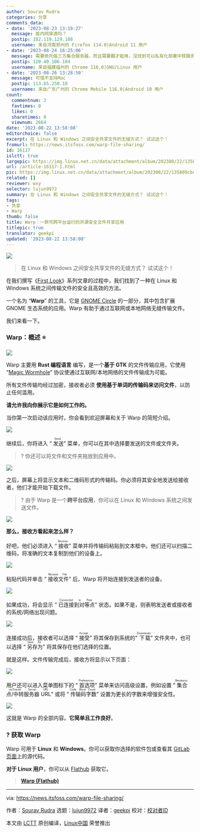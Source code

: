 ```yaml
---
author: Sourav Rudra
categories: 分享
comments_data:
- date: '2023-08-23 13:19:27'
  message: 能内网穿透吗？
  postip: 182.119.129.108
  username: 来自河南郑州的 Firefox 114.0|Android 11 用户
- date: '2023-08-24 16:25:06'
  message: 需要依托每三方集合服务器，而且需要翻才能用，没找到可以私有化部署中转服务器的方法，没法用
  postip: 120.40.106.184
  username: 来自福建福州的 Chrome 116.0|GNU/Linux 用户
- date: '2023-08-26 13:28:50'
  message: 可惜不支持Mac
  postip: 113.65.250.18
  username: 来自广东广州的 Chrome Mobile 116.0|Android 10 用户
count:
  commentnum: 3
  favtimes: 0
  likes: 0
  sharetimes: 0
  viewnum: 2664
date: '2023-08-22 13:58:08'
editorchoice: false
excerpt: 在 Linux 和 Windows 之间安全共享文件的无缝方式？ 试试这个！
fromurl: https://news.itsfoss.com/warp-file-sharing/
id: 16117
islctt: true
largepic: https://img.linux.net.cn/data/attachment/album/202308/22/135809cbe2zex0cq2eevcf.png
url: /article-16117-1.html
pic: https://img.linux.net.cn/data/attachment/album/202308/22/135809cbe2zex0cq2eevcf.png.thumb.jpg
related: []
reviewer: wxy
selector: lujun9972
summary: 在 Linux 和 Windows 之间安全共享文件的无缝方式？ 试试这个！
tags:
- 共享
- Warp
thumb: false
title: Warp：一款可跨平台运行的开源安全文件共享应用
titlepic: true
translator: geekpi
updated: '2023-08-22 13:58:08'
---
```


![](https://img.linux.net.cn/data/attachment/album/202308/22/135809cbe2zex0cq2eevcf.png)



> 
> 在 Linux 和 Windows 之间安全共享文件的无缝方式？ 试试这个！
> 
> 
> 


在我们撰写《[First Look](https://news.itsfoss.com/tag/first-look/)》系列文章的过程中，我们找到了一种在 Linux 和 Windows 系统之间传输文件的安全且高效的方法。


一个名为 “**Warp**” 的工具，它是 [GNOME Circle](https://circle.gnome.org/) 的一部分，其中包含扩展 GNOME 生态系统的应用。Warp 有助于通过互联网或本地网络无缝传输文件。


我们来看一下。


### Warp：概述 ⭐


![](https://img.linux.net.cn/data/attachment/album/202308/22/135810c2f1epdl11241z16.jpg)


Warp 主要用 **Rust 编程语言** 编写，是一个**基于 GTK** 的文件传输应用，它使用 “[Magic Wormhole](https://github.com/magic-wormhole/magic-wormhole#magic-wormhole)” 协议使通过互联网/本地网络的文件传输成为可能。


所有文件传输均经过加密，接收者必须 **使用基于单词的传输码来访问文件**，以防止任何滥用。


**请允许我向你展示它是如何工作的。**


当你第一次启动该应用时，你会看到欢迎屏幕和关于 Warp 的简短介绍。


![](https://img.linux.net.cn/data/attachment/album/202308/22/135810lnhzq8gu8znpuqqp.jpg)


继续后，你将进入 “<ruby> 发送 <rt>  Send </rt></ruby>” 菜单，你可以在其中选择要发送的文件或文件夹。



> 
> ? 你还可以将文件和文件夹拖放到应用中。
> 
> 
> 


![](https://img.linux.net.cn/data/attachment/album/202308/22/135811bkpcqjh9kghanrgq.jpg)


之后，屏幕上将显示文本和二维码形式的传输码。你必须将其安全地发送给接收者，他们才能开始下载文件。



> 
> ? 由于 Warp 是一个**跨平台应用**，你可以在 Linux 和 Windows 系统之间发送文件。
> 
> 
> 


![](https://img.linux.net.cn/data/attachment/album/202308/22/135811u5dm4mrsddpdpqr3.jpg)


**那么，接收方看起来怎么样？**


好吧，他们必须进入 “<ruby> 接收 <rt>  Receive </rt></ruby>” 菜单并将传输码粘贴到文本框中。他们还可以扫描二维码，将准确的文本复制到他们的设备上。


![](https://img.linux.net.cn/data/attachment/album/202308/22/135811w8zk7nnjinkfmi6k.jpg)


粘贴代码并单击 “<ruby> 接收文件 <rt>  Receive File </rt></ruby>” 后，Warp 将开始连接到发送者的设备。


![](https://img.linux.net.cn/data/attachment/album/202308/22/135812y0j47z7yyjg7z6qj.jpg)


如果成功，将会显示 “<ruby> 已连接到对等点 <rt>  Connected to Peer </rt></ruby>” 状态。如果不是，则表明发送者或接收者的系统/网络出现问题。


![](https://img.linux.net.cn/data/attachment/album/202308/22/135812nl6ugfv1z9kgl6qg.jpg)


连接成功后，接收者可以选择 “<ruby> 接受 <rt>  Accept </rt></ruby>” 将其保存到系统的“<ruby> 下载 <rt>  Downlaods </rt></ruby>” 文件夹中，也可以选择 “<ruby> 另存为 <rt>  Save As </rt></ruby>” 将其保存在他们选择的位置。


就是这样。文件传输完成后，接收方将显示以下页面：


![](https://img.linux.net.cn/data/attachment/album/202308/22/135812ddg63b0fv0v0selg.jpg)


用户还可以进入菜单图标下的 “<ruby> 首选项 <rt>  Preferences </rt></ruby>” 菜单来访问高级设置，例如设置 “<ruby> 集合点/中转服务器 URL <rt>  Rendezvous/Transit Server URL </rt></ruby>” 或将 “<ruby> 传输码字数 <rt>  Code Word Count </rt></ruby>” 设置为更长的字数来增强安全性。


![](https://img.linux.net.cn/data/attachment/album/202308/22/135812jsffhw3cwfcn3k30.jpg)


这就是 Warp 的全部内容。**它简单且工作良好**。


### ? 获取 Warp


Warp 可用于 **Linux** 和 **Windows**。你可以获取你选择的软件包或查看其 [GitLab 页面](https://gitlab.gnome.org/World/warp)上的源代码。


**对于 Linux 用户**，你可以从 [Flathub](https://flathub.org/apps/app.drey.Warp) 获取它。



> 
> **[Warp (Flathub)](https://flathub.org/apps/app.drey.Warp)**
> 
> 
> 




---


via: <https://news.itsfoss.com/warp-file-sharing/>


作者：[Sourav Rudra](https://news.itsfoss.com/author/sourav/) 选题：[lujun9972](https://github.com/lujun9972) 译者：[geekpi](https://github.com/geekpi) 校对：[校对者ID](https://github.com/%E6%A0%A1%E5%AF%B9%E8%80%85ID)


本文由 [LCTT](https://github.com/LCTT/TranslateProject) 原创编译，[Linux中国](https://linux.cn/) 荣誉推出